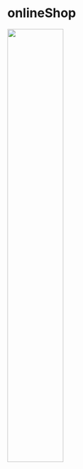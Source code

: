 # onlineShop

[<img src="https://img.youtube.com/vi/<https://youtu.be/3sekv_aAq78>/maxresdefault.jpg" width="50%">](https://youtu.be/<https://youtu.be/3sekv_aAq78>)



